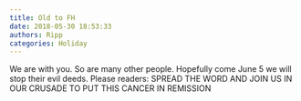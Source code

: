 ```yaml
---
title: Old to FH
date: 2018-05-30 18:53:33
authors: Ripp
categories: Holiday
---
```


 We are with you.  So are many other people.   Hopefully come June 5 we will stop their evil deeds.   Please readers:  SPREAD THE WORD AND JOIN US IN OUR CRUSADE TO PUT THIS CANCER IN REMISSION